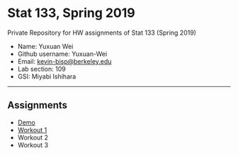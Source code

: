 # Stat 133, Spring 2019

Private Repository for HW assignments of Stat 133 (Spring 2019)

- Name: Yuxuan Wei
- Github username: Yuxuan-Wei
- Email: kevin-bisp@berkeley.edu
- Lab section: 109
- GSI: Miyabi Ishihara

-----

## Assignments

- [Demo](demo)
- [Workout 1](workout1)
- Workout 2
- Workout 3


